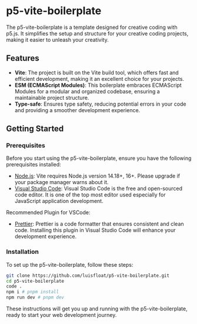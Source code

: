 # p5-vite-boilerplate

The p5-vite-boilerplate is a template designed for creative coding with p5.js. It simplifies the setup and structure for your creative coding projects, making it easier to unleash your creativity.

## Features

* **Vite**: The project is built on the Vite build tool, which offers fast and efficient development, making it an excellent choice for your projects.
* **ESM (ECMAScript Modules)**: This boilerplate embraces ECMAScript Modules for a modular and organized codebase, ensuring a maintainable project structure.
* **Type-safe**: Ensures type safety, reducing potential errors in your code and providing a smoother development experience.

## Getting Started

### Prerequisites

Before you start using the p5-vite-boilerplate, ensure you have the following prerequisites installed:

- [Node.js](https://nodejs.org/en): Vite requires Node.js version 14.18+, 16+. Please upgrade if your package manager warns about it.
- [Visual Studio Code](https://code.visualstudio.com/): Visual Studio Code is the free and open-sourced code editor. It is one of the top most editor used especially for JavaScript application development.

Recommended Plugin for VSCode:

- [Prettier](https://marketplace.visualstudio.com/items?itemName=esbenp.prettier-vscode): Prettier is a code formatter that ensures consistent and clean code. Installing this plugin in Visual Studio Code will enhance your development experience.

### Installation

To set up the p5-vite-boilerplate, follow these steps:

```bash
git clone https://github.com/luisfloat/p5-vite-boilerplate.git
cd p5-vite-boilerplate
code .
npm i # pnpm install
npm run dev # pnpm dev
```

These instructions will get you up and running with the p5-vite-boilerplate, ready to start your web development journey.